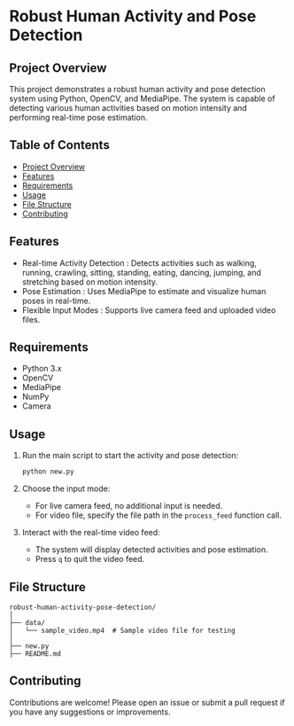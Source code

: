 # Robust Human Activity and Pose Detection

## Project Overview

This project demonstrates a robust human activity and pose detection system using Python, OpenCV, and MediaPipe. The system is capable of detecting various human activities based on motion intensity and performing real-time pose estimation.

## Table of Contents

- [Project Overview](#project-overview)
- [Features](#features)
- [Requirements](#requirements)
- [Usage](#usage)
- [File Structure](#file-structure)
- [Contributing](#contributing)

## Features

- Real-time Activity Detection : Detects activities such as walking, running, crawling, sitting, standing, eating, dancing, jumping, and stretching based on motion intensity.
- Pose Estimation : Uses MediaPipe to estimate and visualize human poses in real-time.
- Flexible Input Modes : Supports live camera feed and uploaded video files.

## Requirements

- Python 3.x
- OpenCV
- MediaPipe
- NumPy
- Camera

## Usage

1. Run the main script to start the activity and pose detection:

    ```bash
    python new.py
    ```

2. Choose the input mode:

    - For live camera feed, no additional input is needed.
    - For video file, specify the file path in the `process_feed` function call.

3. Interact with the real-time video feed:
    - The system will display detected activities and pose estimation.
    - Press `q` to quit the video feed.

## File Structure

```plaintext
robust-human-activity-pose-detection/
│
├── data/
│   └── sample_video.mp4  # Sample video file for testing
│
├── new.py
├── README.md
```

## Contributing
Contributions are welcome! Please open an issue or submit a pull request if you have any suggestions or improvements.

